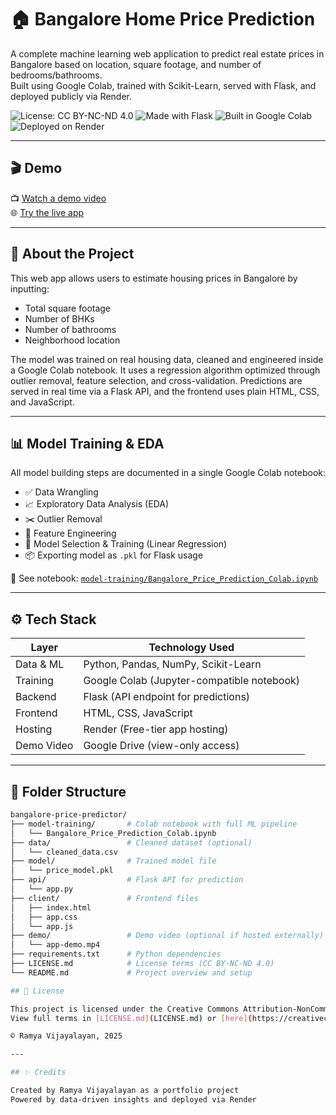 # 🏠 Bangalore Home Price Prediction

A complete machine learning web application to predict real estate prices in Bangalore based on location, square footage, and number of bedrooms/bathrooms.  
Built using Google Colab, trained with Scikit-Learn, served with Flask, and deployed publicly via Render.  

![License: CC BY-NC-ND 4.0](https://img.shields.io/badge/License-CC%20BY--NC--ND%204.0-lightgrey)
![Made with Flask](https://img.shields.io/badge/Backend-Flask-blue)
![Built in Google Colab](https://img.shields.io/badge/Notebook-Google%20Colab-yellow)
![Deployed on Render](https://img.shields.io/badge/Hosted%20on-Render-green)

---

## 🎬 Demo

📺 [Watch a demo video](https://drive.google.com/your-demo-link-here)  
🌐 [Try the live app](https://your-app-url.onrender.com)

---

## 🧠 About the Project

This web app allows users to estimate housing prices in Bangalore by inputting:

- Total square footage
- Number of BHKs
- Number of bathrooms
- Neighborhood location

The model was trained on real housing data, cleaned and engineered inside a Google Colab notebook. It uses a regression algorithm optimized through outlier removal, feature selection, and cross-validation. Predictions are served in real time via a Flask API, and the frontend uses plain HTML, CSS, and JavaScript.

---

## 📊 Model Training & EDA

All model building steps are documented in a single Google Colab notebook:

- ✅ Data Wrangling
- 📈 Exploratory Data Analysis (EDA)
- ✂️ Outlier Removal
- 🧪 Feature Engineering
- 🧠 Model Selection & Training (Linear Regression)
- 📦 Exporting model as `.pkl` for Flask usage

📁 See notebook: [`model-training/Bangalore_Price_Prediction_Colab.ipynb`](model-training/Bangalore_Price_Prediction_Colab.ipynb)

---

## ⚙️ Tech Stack

| Layer      | Technology Used              |
|------------|------------------------------|
| Data & ML  | Python, Pandas, NumPy, Scikit-Learn |
| Training   | Google Colab (Jupyter-compatible notebook) |
| Backend    | Flask (API endpoint for predictions) |
| Frontend   | HTML, CSS, JavaScript |
| Hosting    | Render (Free-tier app hosting) |
| Demo Video | Google Drive (view-only access) |

---

## 📁 Folder Structure

```bash
bangalore-price-predictor/
├── model-training/       # Colab notebook with full ML pipeline
│   └── Bangalore_Price_Prediction_Colab.ipynb
├── data/                 # Cleaned dataset (optional)
│   └── cleaned_data.csv
├── model/                # Trained model file
│   └── price_model.pkl
├── api/                  # Flask API for prediction
│   └── app.py
├── client/               # Frontend files
│   ├── index.html
│   ├── app.css
│   └── app.js
├── demo/                 # Demo video (optional if hosted externally)
│   └── app-demo.mp4
├── requirements.txt      # Python dependencies
├── LICENSE.md            # License terms (CC BY-NC-ND 4.0)
└── README.md             # Project overview and setup

## 📜 License

This project is licensed under the Creative Commons Attribution-NonCommercial-NoDerivatives 4.0 International License.  
View full terms in [LICENSE.md](LICENSE.md) or [here](https://creativecommons.org/licenses/by-nc-nd/4.0/)

© Ramya Vijayalayan, 2025

---

## ✨ Credits

Created by Ramya Vijayalayan as a portfolio project  
Powered by data-driven insights and deployed via Render

